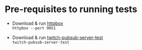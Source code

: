# Pre-requisites to running tests

- Download & run [httpbox](https://github.com/Chatterino/httpbox/releases/latest)  
  `httpbox --port 9051`

- Download & run [twitch-pubsub-server-test](https://github.com/Chatterino/twitch-pubsub-server-test/releases/latest)  
  `twitch-pubsub-server-test`

